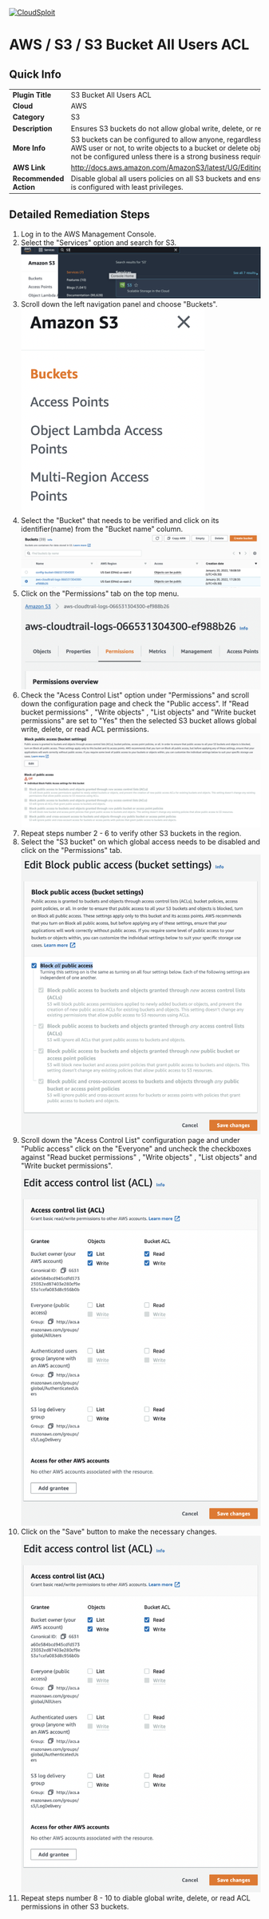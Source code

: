 [![CloudSploit](https://cloudsploit.com/img/logo-new-big-text-100.png "CloudSploit")](https://cloudsploit.com)

# AWS / S3 / S3 Bucket All Users ACL

## Quick Info

| | |
|-|-|
| **Plugin Title** | S3 Bucket All Users ACL |
| **Cloud** | AWS |
| **Category** | S3 |
| **Description** | Ensures S3 buckets do not allow global write, delete, or read ACL permissions |
| **More Info** | S3 buckets can be configured to allow anyone, regardless of whether they are an AWS user or not, to write objects to a bucket or delete objects. This option should not be configured unless there is a strong business requirement. |
| **AWS Link** | http://docs.aws.amazon.com/AmazonS3/latest/UG/EditingBucketPermissions.html |
| **Recommended Action** | Disable global all users policies on all S3 buckets and ensure both the bucket ACL is configured with least privileges. |

## Detailed Remediation Steps
1. Log in to the AWS Management Console.
2. Select the "Services" option and search for S3. </br> <img src="/resources/aws/s3/s3-bucket-all-users-acl/step2.png"/>
3. Scroll down the left navigation panel and choose "Buckets".</br> <img src="/resources/aws/s3/s3-bucket-logging/step3.png"/>
4. Select the "Bucket" that needs to be verified and click on its identifier(name) from the "Bucket name" column.</br><img src="/resources/aws/s3/s3-bucket-all-users-acl/step4.png"/>
5. Click on the "Permissions" tab on the top menu. </br><img src="/resources/aws/s3/s3-bucket-all-users-acl/step5.png"/>
6. Check the "Acess Control List" option under "Permissions" and scroll down the configuration page and check the "Public access". If "Read bucket permissions" , "Write objects" , "List objects" and "Write bucket permissions" are set to "Yes" then the selected S3 bucket allows global write, delete, or read ACL permissions. </br><img src="/resources/aws/s3/s3-bucket-all-users-acl/step6.png"/>
7. Repeat steps number 2 - 6 to verify other S3 buckets in the region. </br>
8. Select the "S3 bucket" on which global access needs to be disabled and click on the "Permissions" tab. </br><img src="/resources/aws/s3/s3-bucket-all-users-acl/step8.png"/>
9. Scroll down the "Acess Control List" configuration page and under "Public access" click on the "Everyone" and uncheck the checkboxes against "Read bucket permissions" , "Write objects" , "List objects" and "Write bucket permissions". </br><img src="/resources/aws/s3/s3-bucket-all-users-acl/step10.png"/>
10. Click on the "Save" button to make the necessary changes. </br><img src="/resources/aws/s3/s3-bucket-all-users-acl/step10.png"/>
11. Repeat steps number 8 - 10 to diable global write, delete, or read ACL permissions in other S3 buckets.</br>
